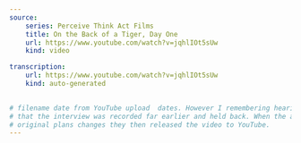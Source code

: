 ```yaml
---
source:
    series: Perceive Think Act Films
    title: On the Back of a Tiger, Day One
    url: https://www.youtube.com/watch?v=jqhlIOt5sUw
    kind: video

transcription:
    url: https://www.youtube.com/watch?v=jqhlIOt5sUw
    kind: auto-generated
 

# filename date from YouTube upload  dates. However I remembering hearing 
# that the interview was recorded far earlier and held back. When the author'
# original plans changes they then released the video to YouTube.
---
```

